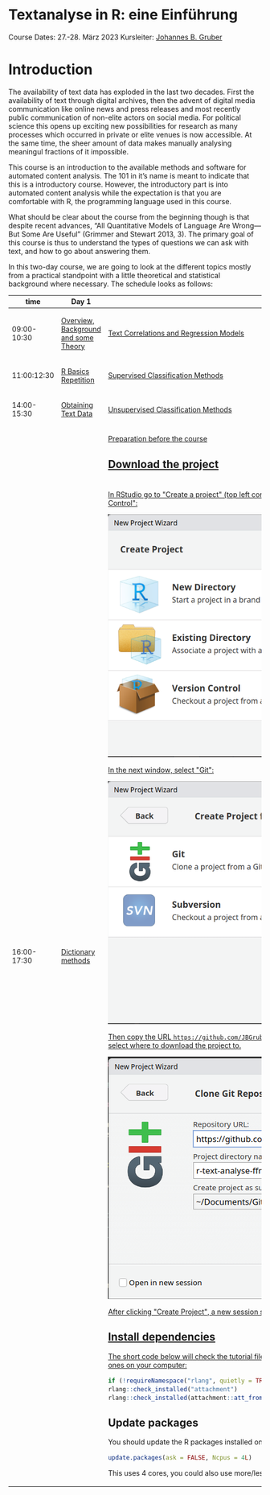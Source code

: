 Textanalyse in R: eine Einführung
================

Course Dates: 27.-28. März 2023
Kursleiter: [Johannes B. Gruber](https://www.johannesbgruber.eu/)

# Introduction

The availability of text data has exploded in the last two decades.
First the availability of text through digital archives, then the advent
of digital media communication like online news and press releases and
most recently public communication of non-elite actors on social media.
For political science this opens up exciting new possibilities for
research as many processes which occurred in private or elite venues is
now accessible. At the same time, the sheer amount of data makes
manually analysing meaningul fractions of it impossible.

This course is an introduction to the available methods and software for
automated content analysis. The 101 in it’s name is meant to indicate
that this is a introductory course. However, the introductory part is
into automated content analysis while the expectation is that you are
comfortable with R, the programming language used in this course.

What should be clear about the course from the beginning though is that
despite recent advances, “All Quantitative Models of Language Are
Wrong—But Some Are Useful” (Grimmer and Stewart 2013, 3). The primary
goal of this course is thus to understand the types of questions we can
ask with text, and how to go about answering them.

In this two-day course, we are going to look at the different topics
mostly from a practical standpoint with a little theoretical and
statistical background where necessary. The schedule looks as follows:

<table class="gt_table">
  
  <thead class="gt_col_headings">
    <tr>
      <th class="gt_col_heading gt_columns_bottom_border gt_right" rowspan="1" colspan="1" scope="col">time</th>
      <th class="gt_col_heading gt_columns_bottom_border gt_left" rowspan="1" colspan="1" scope="col">Day 1</th>
      <th class="gt_col_heading gt_columns_bottom_border gt_left" rowspan="1" colspan="1" scope="col">Day 2</th>
    </tr>
  </thead>
  <tbody class="gt_table_body">
    <tr><td class="gt_row gt_right"><div class='gt_from_md'><p>09:00-10:30</p>
</div></td>
<td class="gt_row gt_left"><div class='gt_from_md'><p><a href="https://github.com/JBGruber/r-text-analyse-ffm/blob/main/1_Theory.qmd">Overview, Background and some Theory</a></p>
</div></td>
<td class="gt_row gt_left"><div class='gt_from_md'><p><a href="https://github.com/JBGruber/r-text-analyse-ffm/blob/main/5_Correlation_and_regression.qmd">Text Correlations and Regression Models</a></p>
</div></td></tr>
    <tr><td class="gt_row gt_right"><div class='gt_from_md'><p>11:00:12:30</p>
</div></td>
<td class="gt_row gt_left"><div class='gt_from_md'><p><a href="https://github.com/JBGruber/r-text-analyse-ffm/blob/main/2_R_basics.qmd">R Basics Repetition</a></p>
</div></td>
<td class="gt_row gt_left"><div class='gt_from_md'><p><a href="https://github.com/JBGruber/r-text-analyse-ffm/blob/main/6_supervised-learning.qmd">Supervised Classification Methods</a></p>
</div></td></tr>
    <tr><td class="gt_row gt_right"><div class='gt_from_md'><p>14:00-15:30</p>
</div></td>
<td class="gt_row gt_left"><div class='gt_from_md'><p><a href="https://github.com/JBGruber/r-text-analyse-ffm/blob/main/3_Obtaining_Text_Data.qmd">Obtaining Text Data</a></p>
</div></td>
<td class="gt_row gt_left"><div class='gt_from_md'><p><a href="https://github.com/JBGruber/r-text-analyse-ffm/blob/main/7_unsupervised-learning.qmd">Unsupervised Classification Methods</a></p>
</div></td></tr>
    <tr><td class="gt_row gt_right"><div class='gt_from_md'><p>16:00-17:30</p>
</div></td>
<td class="gt_row gt_left"><div class='gt_from_md'><p><a href="https://github.com/JBGruber/r-text-analyse-ffm/blob/main/4_dictionary-analysis.qmd">Dictionary methods</a></p>
</div></td>
<td class="gt_row gt_left"><div class='gt_from_md'><p><a href="https://github.com/JBGruber/r-text-analyse-ffm/blob/main/8_Word_Embeddings_and_Deep_Learning.qmd</a></p>
</div></td></tr>
  </tbody>
  
  
</table>
</div>

# Preparation before the course
## Download the project

In RStudio go to "Create a project" (top left corner with this symbol ![](media/new_project.png)).
Then select "Version Control":

![](media/wizard.png)

In the next window, select "Git":

![](media/wizard-2.png)

Then copy the URL `https://github.com/JBGruber/r-text-analyse-ffm.git` into the URL field and select where to download the project to.

![](media/wizard-3.png)

After clicking "Create Project", a new session should open.
That's it!

## Install dependencies

The short code below will check the tutorial files for mentioned R packages and install the missing ones on your computer:

```r
if (!requireNamespace("rlang", quietly = TRUE)) install.packages("rlang", dependencies = TRUE)
rlang::check_installed("attachment")
rlang::check_installed(attachment::att_from_rmds(list.files(pattern = ".qmd")))
```

## Update packages

You should update the R packages installed on your computer:

```r
update.packages(ask = FALSE, Ncpus = 4L)
```

This uses 4 cores, you could also use more/less depending on your system.

